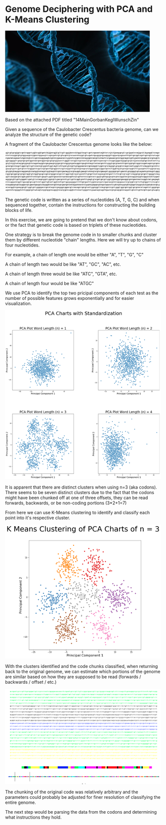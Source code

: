 # Genome Deciphering with PCA and K-Means Clustering

![DNA](images/DNA.png)

Based on the attached PDF titled "14MainGorbanKeglWunschZin"

Given a sequence of the Caulobacter Crescentus bacteria genome, can we analyze the structure of the genetic code?

A fragment of the Caulobacter Crescentus genome looks like the below:

![genome](images/genome.png)

The genetic code is written as a series of nucleotides (A, T, G, C) and when sequenced together, contain the instructions for constructing the building blocks of life.

In this exercise, we are going to pretend that we don't know about codons, or the fact that genetic code is based on triplets of these nucleotides.

One strategy is to break the genome code in to smaller chunks and cluster them by different nucleotide "chain" lengths.  Here we will try up to chains of four nucleotides.

For example, a chain of length one would be either "A", "T", "G", "C"

A chain of length two would be like "AT", "GC", "AC", etc.

A chain of length three would be like "ATC", "GTA", etc.

A chain of length four would be like "ATGC"

We use PCA to identify the top two pricipal components of each test as the number of possible features grows exponentially and for easier visualization.

![PCA](images/PCA_Standardized.png)

It is apparent that there are distinct clusters when using n=3 (aka codons).  There seems to be seven distinct clusters due to the fact that the codons might have been chunked off at one of three offsets, they can be read forwards, backwards, or be non-coding portions (3*2+1=7)

From here we can use K-Means clustering to identify and classify each point into it's respective cluster.

![Kmeans](images/kmeans.png)

With the clusters identified and the code chunks classified, when returning back to the original genome, we can estimate which portions of the genome are similar based on how they are supposed to be read (forwards / backwards / offset / etc.)

![classified_genome](images/classified_genome.png)

The chunking of the original code was relatively arbitrary and the parameters could probably be adjusted for finer resolution of classifying the entire genome.

The next step would be parsing the data from the codons and determining what instructions they hold.